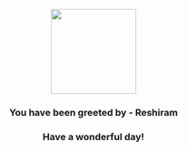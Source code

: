 <p align="center">
    <img src="https://raw.githubusercontent.com/PokeAPI/sprites/master/sprites/pokemon/643.png" width="150" height="150">
</p>
<h3 align="center">You have been greeted by - <b>Reshiram</b></h3>
<h3 align="center">Have a wonderful day!</h3>
